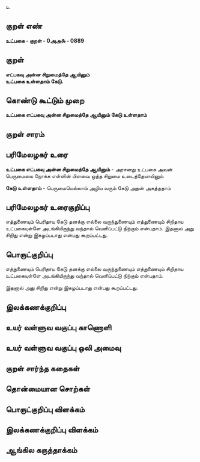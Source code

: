 உ

## குறள் எண் 

**உட்பகை - குறள் - 0அஅ௯ - 0889**

## குறள் 

**எட்பகவு அன்ன சிறுமைத்தே ஆயினும்  
உட்பகை உள்ளதாம் கேடு.**

## கொண்டு கூட்டும் முறை

**உட்பகை எட்பகவு அன்ன சிறுமைத்தே ஆயினும் கேடு உள்ளதாம்**

## குறள் சாரம் 


## பரிமேலழகர் உரை

**உட்பகை எட்பகவு அன்ன சிறுமைத்தே ஆயினும்** - அரசனது உட்பகை அவன் பெருமையை நோக்க எள்ளின் பிளவை ஒத்த சிறுமை உடைத்தேயாயினும் 

**கேடு உள்ளதாம்** - பெருமையெல்லாம் அழிய வரும் கேடு அதன் அகத்ததாம் 

## பரிமேலழகர் உரைகுறிப்பு   

எத்துணையும் பெரிதாய கேடு தனக்கு எல்லை வருந்துணையும் எத்துணையும் சிறிதாய உட்பகையுள்ளே அடங்கியிருந்து வந்தால் வெளிப்பட்டு நிற்கும் என்பதாம். இதனால் அது சிறிது என்று இகழப்படாது என்பது கூறப்பட்டது.

## பொருட்குறிப்பு 

எத்துணையும் பெரிதாய கேடு தனக்கு எல்லை வருந்துணையும் எத்துணையும் சிறிதாய உட்பகையுள்ளே அடங்கியிருந்து வந்தால் வெளிப்பட்டு நிற்கும் என்பதாம். 

இதனால் அது சிறிது என்று இகழப்படாது என்பது கூறப்பட்டது.

## இலக்கணக்குறிப்பு  


## உயர் வள்ளுவ வகுப்பு காணொளி


## உயர் வள்ளுவ வகுப்பு ஒலி அமைவு 

 
## குறள் சார்ந்த கதைகள் 


## தொன்மையான சொற்கள்


## பொருட்குறிப்பு விளக்கம்


## இலக்கணக்குறிப்பு விளக்கம்


## ஆங்கில கருத்தாக்கம் 


